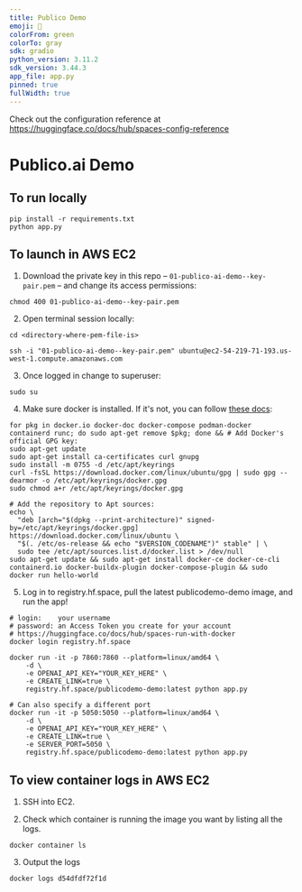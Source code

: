 ```yaml
---
title: Publico Demo
emoji: 🚀
colorFrom: green
colorTo: gray
sdk: gradio
python_version: 3.11.2
sdk_version: 3.44.3
app_file: app.py
pinned: true
fullWidth: true
---
```


Check out the configuration reference at https://huggingface.co/docs/hub/spaces-config-reference

# Publico.ai Demo

## To run locally

```
pip install -r requirements.txt
python app.py
```

## To launch in AWS EC2

1. Download the private key in this repo – `01-publico-ai-demo--key-pair.pem` – and change its access permissions:

```
chmod 400 01-publico-ai-demo--key-pair.pem
```

2. Open terminal session locally:

```
cd <directory-where-pem-file-is>

ssh -i "01-publico-ai-demo--key-pair.pem" ubuntu@ec2-54-219-71-193.us-west-1.compute.amazonaws.com
```

3. Once logged in change to superuser:

```
sudo su
```

4. Make sure docker is installed. If it's not, you can follow [these docs](https://docs.docker.com/engine/install/ubuntu/):

```
for pkg in docker.io docker-doc docker-compose podman-docker containerd runc; do sudo apt-get remove $pkg; done && # Add Docker's official GPG key:
sudo apt-get update
sudo apt-get install ca-certificates curl gnupg
sudo install -m 0755 -d /etc/apt/keyrings
curl -fsSL https://download.docker.com/linux/ubuntu/gpg | sudo gpg --dearmor -o /etc/apt/keyrings/docker.gpg
sudo chmod a+r /etc/apt/keyrings/docker.gpg

# Add the repository to Apt sources:
echo \
  "deb [arch="$(dpkg --print-architecture)" signed-by=/etc/apt/keyrings/docker.gpg] https://download.docker.com/linux/ubuntu \
  "$(. /etc/os-release && echo "$VERSION_CODENAME")" stable" | \
  sudo tee /etc/apt/sources.list.d/docker.list > /dev/null
sudo apt-get update && sudo apt-get install docker-ce docker-ce-cli containerd.io docker-buildx-plugin docker-compose-plugin && sudo docker run hello-world
```

5. Log in to registry.hf.space, pull the latest publicodemo-demo image, and run the app!

```
# login:    your username
# password: an Access Token you create for your account
# https://huggingface.co/docs/hub/spaces-run-with-docker
docker login registry.hf.space

docker run -it -p 7860:7860 --platform=linux/amd64 \
	-d \
	-e OPENAI_API_KEY="YOUR_KEY_HERE" \
	-e CREATE_LINK=true \
	registry.hf.space/publicodemo-demo:latest python app.py

# Can also specify a different port
docker run -it -p 5050:5050 --platform=linux/amd64 \
	-d \
	-e OPENAI_API_KEY="YOUR_KEY_HERE" \
	-e CREATE_LINK=true \
	-e SERVER_PORT=5050 \
	registry.hf.space/publicodemo-demo:latest python app.py
```

## To view container logs in AWS EC2

1. SSH into EC2.

2. Check which container is running the image you want by listing all the logs.

```
docker container ls
```

3. Output the logs

```
docker logs d54dfdf72f1d
```
